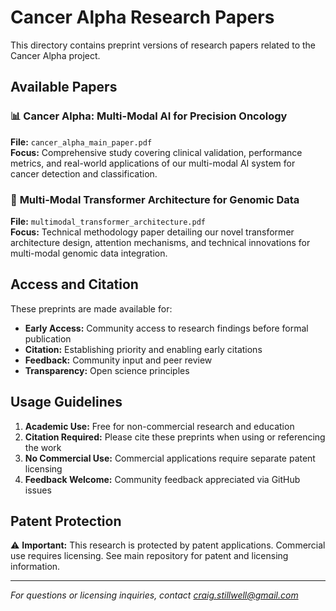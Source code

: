 # Cancer Alpha Research Papers

This directory contains preprint versions of research papers related to the Cancer Alpha project.

## Available Papers

### 📊 **Cancer Alpha: Multi-Modal AI for Precision Oncology**
**File:** `cancer_alpha_main_paper.pdf`  
**Focus:** Comprehensive study covering clinical validation, performance metrics, and real-world applications of our multi-modal AI system for cancer detection and classification.

### 🤖 **Multi-Modal Transformer Architecture for Genomic Data**
**File:** `multimodal_transformer_architecture.pdf`  
**Focus:** Technical methodology paper detailing our novel transformer architecture design, attention mechanisms, and technical innovations for multi-modal genomic data integration.

## Access and Citation

These preprints are made available for:
- **Early Access:** Community access to research findings before formal publication
- **Citation:** Establishing priority and enabling early citations
- **Feedback:** Community input and peer review
- **Transparency:** Open science principles

## Usage Guidelines

1. **Academic Use:** Free for non-commercial research and education
2. **Citation Required:** Please cite these preprints when using or referencing the work
3. **No Commercial Use:** Commercial applications require separate patent licensing
4. **Feedback Welcome:** Community feedback appreciated via GitHub issues

## Patent Protection

⚠️ **Important:** This research is protected by patent applications. Commercial use requires licensing. See main repository for patent and licensing information.

---

*For questions or licensing inquiries, contact craig.stillwell@gmail.com*
